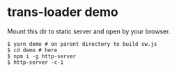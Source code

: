 # trans-loader demo

Mount this dir to static server and open by your browser.

```
$ yarn demo # on parent directory to build sw.js
$ cd demo # here
$ npm i -g http-server
$ http-server -c-1
```
